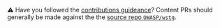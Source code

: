 :warning: Have you followed the [contributions guideance](https://owasp.org/www-project-web-security-testing-guide/#contributions)? Content PRs should generally be made against the the [source repo `OWASP/wstg`](https://github.com/OWASP/wstg).
